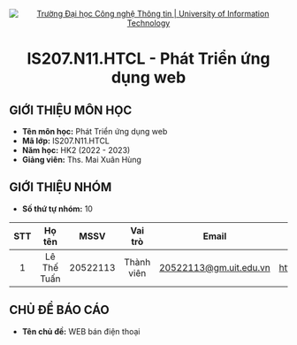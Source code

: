 <!-- Banner -->
<p align="center">
  <a href="https://www.uit.edu.vn/" title="Trường Đại học Công nghệ Thông tin" style="border: none;">
    <img src="https://i.imgur.com/WmMnSRt.png" alt="Trường Đại học Công nghệ Thông tin | University of Information Technology">
  </a>
</p>

<!-- Title -->
<h1 align="center"><b>IS207.N11.HTCL  - Phát Triển ứng dụng web </b></h1>


## GIỚI THIỆU MÔN HỌC
* **Tên môn học:** Phát Triển ứng dụng web
* **Mã lớp:** IS207.N11.HTCL
* **Năm học:** HK2 (2022 - 2023)
* **Giảng viên:** Ths. Mai Xuân Hùng
## GIỚI THIỆU NHÓM
* **Số thứ tự nhóm:** 10
<!--* **Tên nhóm:** -->
| STT | Họ tên | MSSV | Vai trò | Email | Github |
| :---: | :---: | :---: | :---: | :---: | :---: |
| 1 | Lê Thế Tuấn | 20522113 | Thành viên | 20522113@gm.uit.edu.vn | https://github.com/tuan090932 |

## CHỦ ĐỀ BÁO CÁO 
* **Tên chủ đề:** WEB bán điện thoại
